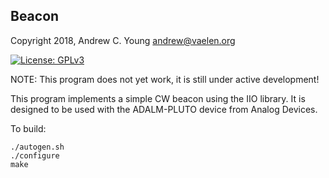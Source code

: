 Beacon
------------

Copyright 2018, Andrew C. Young <andrew@vaelen.org>

[![License: GPLv3](https://img.shields.io/badge/license-GPL3-blue.svg)](COPYING)

NOTE: This program does not yet work, it is still under active development!

This program implements a simple CW beacon using the IIO library.  It is designed to be used with the ADALM-PLUTO device from Analog Devices.

To build:
```
./autogen.sh
./configure
make
```
